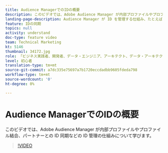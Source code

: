 ```yaml
---
title: Audience ManagerでのIDの概要
description: このビデオでは、Adobe Audience Manager が内部プロファイルやプロファイル結合、パートナーとの ID 同期などの ID 管理の仕組みについて学びます。
landing-page-description: Audience Manager が ID を管理する仕組み、たとえば内部プロファイルやプロファイル結合、パートナーとの ID 同期などについて学びます。
feature: IDの同期
topics: null
activity: understand
doc-type: feature video
team: Technical Marketing
kt: 5146
thumbnail: 34172.jpg
role: 「ビジネス実践者、開発者、データ・エンジニア、アーキテクト、データ・アーキテクト、管理者、リーダー」
level: 初心者
translation-type: tm+mt
source-git-commit: a7dc335e75697a7b1720eccdadbb9605fdeda798
workflow-type: tm+mt
source-wordcount: '0'
ht-degree: 0%

---
```



# Audience ManagerでのIDの概要

このビデオでは、Adobe Audience Manager が内部プロファイルやプロファイル結合、パートナーとの ID 同期などの ID 管理の仕組みについて学びます。

>[!VIDEO](https://video.tv.adobe.com/v/34172/?quality=12)
